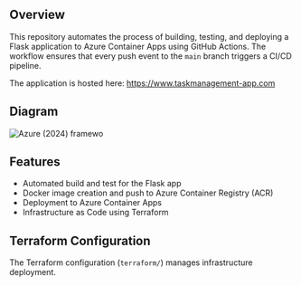 ## Overview

This repository automates the process of building, testing, and deploying a Flask application to Azure Container Apps using GitHub Actions. The workflow ensures that every push event to the `main` branch triggers a CI/CD pipeline.


The application is hosted here: https://www.taskmanagement-app.com
## Diagram
![Azure (2024) framewo](https://github.com/user-attachments/assets/357851c1-1800-4e90-a5f4-f6293133fd47)




## Features

- Automated build and test for the Flask app
- Docker image creation and push to Azure Container Registry (ACR)
- Deployment to Azure Container Apps
- Infrastructure as Code using Terraform


## Terraform Configuration

The Terraform configuration (`terraform/`) manages infrastructure deployment.
